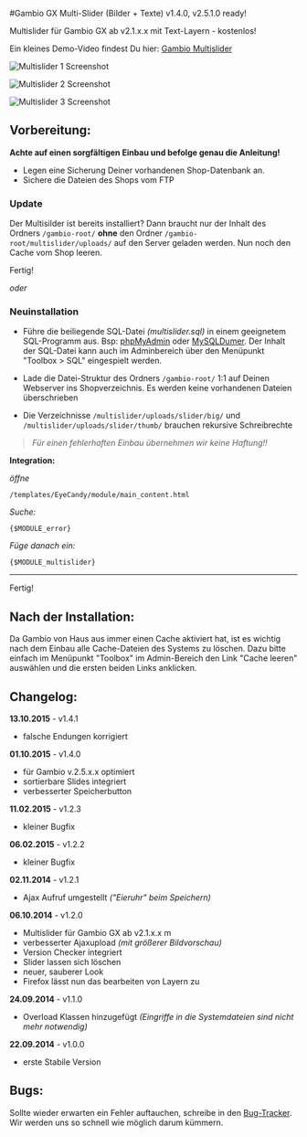 #Gambio GX Multi-Slider (Bilder + Texte) v1.4.0, v2.5.1.0 ready!

Multislider für Gambio GX ab v2.1.x.x mit Text-Layern - kostenlos!

Ein kleines Demo-Video findest Du hier: [Gambio Multislider](https://www.stargutschein.de/content/gambio-gx2-slider-modul.html)

![Multislider 1 Screenshot](http://www.big-click.com/github/Multislider-1.png)

![Multislider 2 Screenshot](http://www.big-click.com/github/Multislider-2.png)

![Multislider 3 Screenshot](http://www.big-click.com/github/Multislider-3.png)

## Vorbereitung:
**Achte auf einen sorgfältigen Einbau und befolge genau die Anleitung!**

* Legen eine Sicherung Deiner vorhandenen Shop-Datenbank an.
* Sichere die Dateien des Shops vom FTP


### Update
Der Multisilder ist bereits installiert? Dann braucht nur der Inhalt des Ordners `/gambio-root/` **ohne** den Ordner `/gambio-root/multislider/uploads/` auf den Server geladen werden. Nun noch den Cache vom Shop leeren.

Fertig!


*oder*

### Neuinstallation

* Führe die beiliegende SQL-Datei *(multislider.sql)* in einem geeignetem SQL-Programm aus. Bsp: [phpMyAdmin](http://www.phpmyadmin.net/home_page/index.php) oder [MySQLDumer](http://www.mysqldumper.de/). Der Inhalt der SQL-Datei kann auch im Adminbereich über den Menüpunkt "Toolbox > SQL" eingespielt werden.

* Lade die Datei-Struktur des Ordners `/gambio-root/` 1:1 auf Deinen Webserver ins Shopverzeichnis. Es werden keine vorhandenen Dateien überschrieben
* Die Verzeichnisse `/multislider/uploads/slider/big/` und `/multislider/uploads/slider/thumb/` brauchen rekursive Schreibrechte

> *Für einen fehlerhaften Einbau übernehmen wir keine Haftung!!*


**Integration:**


*öffne*

`/templates/EyeCandy/module/main_content.html`

*Suche:*

```
{$MODULE_error}
```

*Füge danach ein:*

```
{$MODULE_multislider}
```


---------------------------

Fertig!

Nach der Installation:
--------
Da Gambio von Haus aus immer einen Cache aktiviert hat, ist es wichtig nach dem Einbau alle Cache-Dateien des Systems zu löschen. 
Dazu bitte einfach im Menüpunkt "Toolbox" im Admin-Bereich den Link "Cache leeren" auswählen und die ersten beiden Links anklicken.


Changelog:
----------

**13.10.2015** - v1.4.1
* falsche Endungen korrigiert

**01.10.2015** - v1.4.0

* für Gambio v.2.5.x.x optimiert
* sortierbare Slides integriert
* verbesserter Speicherbutton

**11.02.2015** - v1.2.3

* kleiner Bugfix

**06.02.2015** - v1.2.2

* kleiner Bugfix

**02.11.2014** - v1.2.1

* Ajax Aufruf umgestellt *("Eieruhr" beim Speichern)*


**06.10.2014** - v1.2.0

* Multislider für Gambio GX ab v2.1.x.x m
* verbesserter Ajaxupload *(mit größerer Bildvorschau)*
* Version Checker integriert
* Slider lassen sich löschen
* neuer, sauberer Look
* Firefox lässt nun das bearbeiten von Layern zu


**24.09.2014** - v1.1.0

* Overload Klassen hinzugefügt *(Eingriffe in die Systemdateien sind nicht mehr notwendig)*


**22.09.2014** - v1.0.0

* erste Stabile Version


Bugs:
-----
Sollte wieder erwarten ein Fehler auftauchen, schreibe in den [Bug-Tracker](https://github.com/bigclick/gambio-gx-multislider/issues/new). Wir werden uns so schnell wie möglich darum kümmern.



